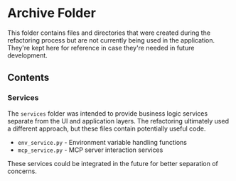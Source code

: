# Archive Folder

This folder contains files and directories that were created during the refactoring process but are not currently being used in the application. They're kept here for reference in case they're needed in future development.

## Contents

### Services

The `services` folder was intended to provide business logic services separate from the UI and application layers. The refactoring ultimately used a different approach, but these files contain potentially useful code.

- `env_service.py` - Environment variable handling functions
- `mcp_service.py` - MCP server interaction services

These services could be integrated in the future for better separation of concerns.